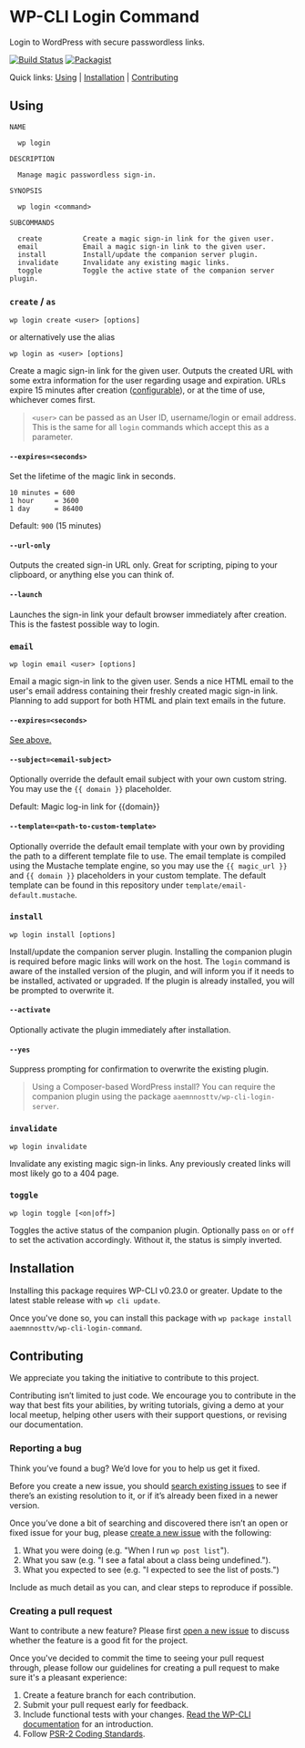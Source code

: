 # WP-CLI Login Command

Login to WordPress with secure passwordless links.

[![Build Status](https://travis-ci.org/aaemnnosttv/wp-cli-login-command.svg?branch=master)](https://travis-ci.org/aaemnnosttv/wp-cli-login-command)
[![Packagist](https://img.shields.io/packagist/v/aaemnnosttv/wp-cli-login-command.svg)](https://packagist.org/packages/aaemnnosttv/wp-cli-login-command)

Quick links: [Using](#using) | [Installation](#installation) | [Contributing](#contributing)

## Using

```
NAME

  wp login

DESCRIPTION

  Manage magic passwordless sign-in.

SYNOPSIS

  wp login <command>

SUBCOMMANDS

  create          Create a magic sign-in link for the given user.
  email           Email a magic sign-in link to the given user.
  install         Install/update the companion server plugin.
  invalidate      Invalidate any existing magic links.
  toggle          Toggle the active state of the companion server plugin.

```

### `create` / `as`

```
wp login create <user> [options]
```
or alternatively use the alias
```
wp login as <user> [options]
```

Create a magic sign-in link for the given user.  Outputs the created URL with some extra information for the user regarding usage and expiration.  URLs expire 15 minutes after creation ([configurable](#--expiresseconds)), or at the time of use, whichever comes first.

> `<user>` can be passed as an User ID, username/login or email address. This is the same for all `login` commands which accept this as a parameter.

#### `--expires=<seconds>`

Set the lifetime of the magic link in seconds.

    10 minutes = 600  
    1 hour     = 3600  
    1 day      = 86400

Default: `900` (15 minutes)


#### `--url-only`

Outputs the created sign-in URL only. Great for scripting, piping to your clipboard, or anything else you can think of.

#### `--launch`

Launches the sign-in link your default browser immediately after creation.  This is the fastest possible way to login.

### `email`

```
wp login email <user> [options]
```

Email a magic sign-in link to the given user.  Sends a nice HTML email to the user's email address containing their freshly created magic sign-in link.  Planning to add support for both HTML and plain text emails in the future.

#### `--expires=<seconds>`

[See above.](#--expiresseconds)

#### `--subject=<email-subject>`

Optionally override the default email subject with your own custom string. You may use the `{{ domain }}` placeholder.

Default: Magic log-in link for {{domain}}

#### `--template=<path-to-custom-template>`

Optionally override the default email template with your own by providing the path to a different template file to use.
The email template is compiled using the Mustache template engine, so you may use the `{{ magic_url }}` and `{{ domain }}` placeholders in your custom template.  The default template can be found in this repository under `template/email-default.mustache`.

### `install`

```
wp login install [options]
```

Install/update the companion server plugin.  Installing the companion plugin is required before magic links will work on the host.
The `login` command is aware of the installed version of the plugin, and will inform you if it needs to be installed, activated or upgraded.
If the plugin is already installed, you will be prompted to overwrite it.

#### `--activate`

Optionally activate the plugin immediately after installation.

#### `--yes`

Suppress prompting for confirmation to overwrite the existing plugin.

> Using a Composer-based WordPress install? You can require the companion plugin using the package `aaemnnosttv/wp-cli-login-server`.

### `invalidate`

```
wp login invalidate
```

Invalidate any existing magic sign-in links.  Any previously created links will most likely go to a 404 page.

### `toggle`

```
wp login toggle [<on|off>]
```

Toggles the active status of the companion plugin.  Optionally pass `on` or `off` to set the activation accordingly. Without it, the status is simply inverted.

## Installation

Installing this package requires WP-CLI v0.23.0 or greater. Update to the latest stable release with `wp cli update`.

Once you've done so, you can install this package with `wp package install aaemnnosttv/wp-cli-login-command`.

## Contributing

We appreciate you taking the initiative to contribute to this project.

Contributing isn’t limited to just code. We encourage you to contribute in the way that best fits your abilities, by writing tutorials, giving a demo at your local meetup, helping other users with their support questions, or revising our documentation.

### Reporting a bug

Think you’ve found a bug? We’d love for you to help us get it fixed.

Before you create a new issue, you should [search existing issues](https://github.com/aaemnnosttv/wp-cli-login-command/issues?q=label%3Abug%20) to see if there’s an existing resolution to it, or if it’s already been fixed in a newer version.

Once you’ve done a bit of searching and discovered there isn’t an open or fixed issue for your bug, please [create a new issue](https://github.com/aaemnnosttv/wp-cli-login-command/issues/new) with the following:

1. What you were doing (e.g. "When I run `wp post list`").
2. What you saw (e.g. "I see a fatal about a class being undefined.").
3. What you expected to see (e.g. "I expected to see the list of posts.")

Include as much detail as you can, and clear steps to reproduce if possible.

### Creating a pull request

Want to contribute a new feature? Please first [open a new issue](https://github.com/aaemnnosttv/wp-cli-login-command/issues/new) to discuss whether the feature is a good fit for the project.

Once you've decided to commit the time to seeing your pull request through, please follow our guidelines for creating a pull request to make sure it's a pleasant experience:

1. Create a feature branch for each contribution.
2. Submit your pull request early for feedback.
3. Include functional tests with your changes. [Read the WP-CLI documentation](https://wp-cli.org/docs/pull-requests/#functional-tests) for an introduction.
4. Follow [PSR-2 Coding Standards](http://www.php-fig.org/psr/psr-2/).
